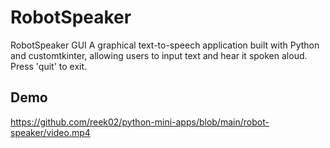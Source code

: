 
# RobotSpeaker

RobotSpeaker GUI
A graphical text-to-speech application built with Python and customtkinter, allowing users to input text and hear it spoken aloud. Press 'quit' to exit.
## Demo

https://github.com/reek02/python-mini-apps/blob/main/robot-speaker/video.mp4

